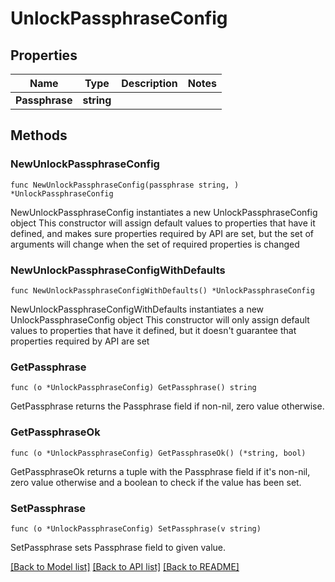 # UnlockPassphraseConfig

## Properties

Name | Type | Description | Notes
------------ | ------------- | ------------- | -------------
**Passphrase** | **string** |  | 

## Methods

### NewUnlockPassphraseConfig

`func NewUnlockPassphraseConfig(passphrase string, ) *UnlockPassphraseConfig`

NewUnlockPassphraseConfig instantiates a new UnlockPassphraseConfig object
This constructor will assign default values to properties that have it defined,
and makes sure properties required by API are set, but the set of arguments
will change when the set of required properties is changed

### NewUnlockPassphraseConfigWithDefaults

`func NewUnlockPassphraseConfigWithDefaults() *UnlockPassphraseConfig`

NewUnlockPassphraseConfigWithDefaults instantiates a new UnlockPassphraseConfig object
This constructor will only assign default values to properties that have it defined,
but it doesn't guarantee that properties required by API are set

### GetPassphrase

`func (o *UnlockPassphraseConfig) GetPassphrase() string`

GetPassphrase returns the Passphrase field if non-nil, zero value otherwise.

### GetPassphraseOk

`func (o *UnlockPassphraseConfig) GetPassphraseOk() (*string, bool)`

GetPassphraseOk returns a tuple with the Passphrase field if it's non-nil, zero value otherwise
and a boolean to check if the value has been set.

### SetPassphrase

`func (o *UnlockPassphraseConfig) SetPassphrase(v string)`

SetPassphrase sets Passphrase field to given value.



[[Back to Model list]](../README.md#documentation-for-models) [[Back to API list]](../README.md#documentation-for-api-endpoints) [[Back to README]](../README.md)


